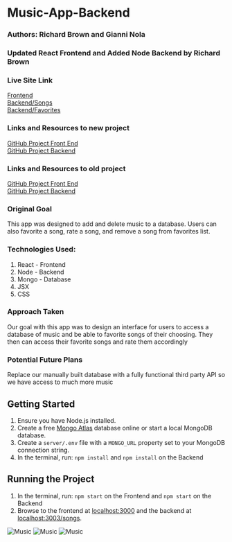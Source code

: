 # Music-App-Backend
### Authors: Richard Brown and Gianni Nola

### Updated React Frontend and Added Node Backend by Richard Brown

### Live Site Link
<a href="https://musicapp-3xgy.onrender.com/">Frontend</a><br>
<a href="https://music-8w2a.onrender.com/songs">Backend/Songs</a><br>
<a href="https://music-8w2a.onrender.com/favorites">Backend/Favorites</a>

### Links and Resources to new project
<a href="https://github.com/rbrown29/Music-App-Frontend">GitHub Project Front End</a><br>
<a href="https://github.com/rbrown29/Music-App-Backend">GitHub Project Backend</a>

### Links and Resources to old project
<a href="https://github.com/rbrown29/React-MusicApp/">GitHub Project Front End</a><br>
<a href="https://github.com/rbrown29/MusicApp">GitHub Project Backend</a>

### Original Goal
<p>This app was designed to add and delete music to a database. Users can also favorite a song, rate a song, and remove a song from favorites list.</p>

### Technologies Used:
1. React - Frontend
2. Node - Backend
3. Mongo - Database
4. JSX
5. CSS

### Approach Taken
<p>Our goal with this app was to design an interface for users to access a database of music and be able to favorite songs of their choosing. They then can access their favorite songs and rate them accordingly</p>

### Potential Future Plans
<p> Replace our manually built database with a fully functional third party API so we have access to much more music</p>

## Getting Started

1. Ensure you have Node.js installed.
2. Create a free [Mongo Atlas](https://www.mongodb.com/atlas/database) database online or start a local MongoDB database.
3. Create a `server/.env` file with a `MONGO_URL` property set to your MongoDB connection string.
4. In the terminal, run: `npm install` and `npm install` on the Backend

## Running the Project

1. In the terminal, run: `npm start` on the Frontend and `npm start` on the Backend
2. Browse to the frontend at [localhost:3000](http://localhost:3000) and the backend at [localhost:3003/songs](http://localhost:3003/songs).

![Music](/Cover1.png?raw=true{:height="50px"width="50px"})
![Music](/cover2.png?raw=true{:height="50px"width="50px"})
![Music](/cover3.png?raw=true{:height="50px"width="50px"})